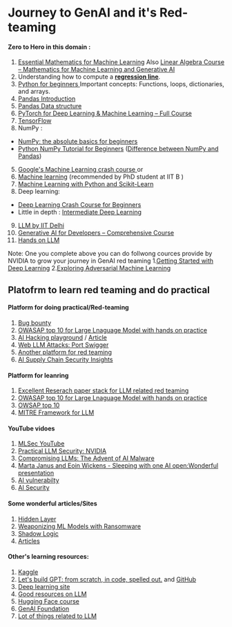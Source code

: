 # Journey to GenAI and it's Red-teaming

#### Zero to Hero in this domain :
1. [Essential Mathematics for Machine Learning](https://www.youtube.com/playlist?list=PLLy_2iUCG87D1CXFxE-SxCFZUiJzQ3IvE) Also [Linear Algebra Course – Mathematics for Machine Learning and Generative AI](https://www.youtube.com/watch?v=rSjt1E9WHaQ)
2. Understanding how to compute a **[regression line](http://www.stat.yale.edu/Courses/1997-98/101/linreg.htm)**. 
3. [Python for beginners ](https://www.youtube.com/watch?v=rfscVS0vtbw&t=3s) Important concepts: Functions, loops, dictionaries, and arrays.
4. [Pandas Introduction](https://www.kaggle.com/code/robikscube/pandas-introduction-youtube-tutorial?scriptVersionId=94752062)
5. [Pandas Data structure](https://pandas.pydata.org/pandas-docs/stable/user_guide/dsintro.html) 
6. [PyTorch for Deep Learning & Machine Learning – Full Course](https://www.youtube.com/watch?v=V_xro1bcAuA)
7. [TensorFlow ](https://www.youtube.com/watch?v=tPYj3fFJGjk&t=2712s)
8. NumPy : 
-  [NumPy: the absolute basics for beginners](https://numpy.org/doc/stable/user/absolute_beginners.html)
-  [Python NumPy Tutorial for Beginners](https://www.youtube.com/watch?v=QUT1VHiLmmI)
   ([Difference between NumPy and Pandas](https://www.youtube.com/watch?v=KHoEbRH46Zk))
5. [Google's Machine Learning crash course ](https://developers.google.com/machine-learning/crash-course/linear-regression) or
6. [Machine learning](https://www.coursera.org/specializations/machine-learning-introduction?#courses) (recommended by PhD student at IIT B )
7. [Machine Learning with Python and Scikit-Learn](https://www.youtube.com/watch?v=hDKCxebp88A)
8. Deep learning:
-  [Deep Learning Crash Course for Beginners](https://www.youtube.com/watch?v=VyWAvY2CF9c)
- Little in depth : [Intermediate Deep Learning](https://youtube.com/playlist?list=PLeo1K3hjS3uu7CxAacxVndI4bE_o3BDtO&si=IZWY8euU54aO29dS)  
9. [LLM by IIT Delhi ](https://www.youtube.com/watch?v=zMn37YxPD6I&list=PLqGkIjcOyrGnjyBHl4GE2S9kX47X96FH-)
10. [Generative AI for Developers – Comprehensive Course](https://www.youtube.com/watch?v=F0GQ0l2NfHA)
11. [Hands on LLM](https://github.com/HandsOnLLM/Hands-On-Large-Language-Models?tab=readme-ov-file)
  
Note: One you complete above you can do follwong cources provide by NVIDIA to grow your journey in GenAI red teaming
1.[Getting Started with Deep Learning](https://learn.nvidia.com/courses/course-detail?course_id=course-v1:DLI+S-FX-01+V1)
2.[Exploring Adversarial Machine Learning](https://learn.nvidia.com/courses/course-detail?course_id=course-v1:DLI+S-DS-03+V1)
  
## Platofrm to learn red teaming and do practical 

#### Platform for doing practical/Red-teaming
1. [Bug bounty](https://huntr.com/)
2. [OWASAP top 10 for Large Lnaguage Model with hands on practice](https://application.security/free/llm)
3. [AI Hacking playground](https://crucible.dreadnode.io/) / [Article](https://boschko.ca/adversarial-ml/)
4. [Web LLM Attacks: Port Swigger](https://portswigger.net/web-security)
5. [Another platform for red teaming](https://0din.ai/about)
6. [AI Supply Chain Security Insights](https://protectai.com/insights)
   
#### Platform for leanring 

1. [Excellent Reserach paper stack for LLM related red teaming](https://dreadnode.notion.site/2582fe5306274c60b85a5e37cf99da7e?v=74ab79ed1452441dab8a1fa02099fedb)
2. [OWASAP top 10 for Large Lnaguage Model with hands on practice](https://application.security/free/llm)
3. [OWSAP top 10](https://genai.owasp.org/llm-top-10-2023-24/)
4. [MITRE Framework for LLM](https://atlas.mitre.org/)
#### YouTube vidoes 
1. [MLSec YouTube](https://www.youtube.com/@MLSec/videos)
2. [Practical LLM Security: NVIDIA](https://www.youtube.com/watch?v=Rhpqiunpu0c)
3. [Compromising LLMs: The Advent of AI Malware](https://www.youtube.com/watch?v=5DoDxqQJIQ8)
4. [ Marta Janus and Eoin Wickens - Sleeping with one AI open:Wonderful presentation](https://www.youtube.com/watch?v=u2TqNL0cI5o)
5. [AI vulnerabilty](https://www.youtube.com/watch?v=e3ybnXjtpIc)
6. [AI Security](https://www.youtube.com/watch?v=IFRX6rUDXyY)

#### Some wonderful articles/Sites
1. [Hidden Layer](https://hiddenlayer.com/)
2. [Weaponizing ML Models with Ransomware](https://hiddenlayer.com/innovation-hub/weaponizing-machine-learning-models-with-ransomware/#Introduction)
3. [Shadow Logic](https://hiddenlayer.com/innovation-hub/shadowlogic/)
4. [Articles](https://embracethered.com/blog/)

#### Other's learning resources:
1. [Kaggle](https://www.kaggle.com/)
2. [Let's build GPT: from scratch, in code, spelled out.](https://www.youtube.com/watch?v=kCc8FmEb1nY) and [GitHub](https://github.com/TatevKaren/BabyGPT-Build_GPT_From_Scratch)
3.  [Deep learning site  ](https://www.deeplearning.ai/)
4. [Good resources on LLM](https://github.com/mlabonne/llm-course)
5. [Hugging Face course](https://www.youtube.com/watch?v=00GKzGyWFEs&list=PLo2EIpI_JMQtNtKNFFSMNIZwspj8H7-sQ) 
6. [GenAI Foundation](https://www.youtube.com/watch?v=mEsleV16qdo) 
7. [Lot of things related to LLM](https://start.me/p/9oJvxx/applying-llms-genai-to-cyber-security)




